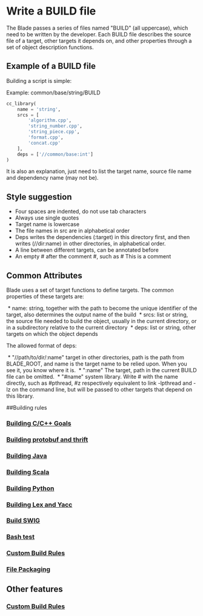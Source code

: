 # Write a BUILD file

The Blade passes a series of files named "BUILD" (all uppercase), which need to be written by the developer. Each BUILD file describes the source file of a target, other targets it depends on, and other properties through a set of object description functions.

## Example of a BUILD file

Building a script is simple:

Example: common/base/string/BUILD
```python
cc_library(
    name = 'string',
    srcs = [
        'algorithm.cpp',
        'string_number.cpp',
        'string_piece.cpp',
        'format.cpp',
        'concat.cpp'
    ],
    deps = ['//common/base:int']
)
```
It is also an explanation, just need to list the target name, source file name and dependency name (may not be).

## Style suggestion
* Four spaces are indented, do not use tab characters
* Always use single quotes
* Target name is lowercase
* The file names in src are in alphabetical order
* Deps writes the dependencies (:target) in this directory first, and then writes (//dir:name) in other directories, in alphabetical order.
* A line between different targets, can be annotated before
* An empty # after the comment #, such as # This is a comment

## Common Attributes
Blade uses a set of target functions to define targets. The common properties of these targets are:

 * name: string, together with the path to become the unique identifier of the target, also determines the output name of the build
 * srcs: list or string, the source file needed to build the object, usually in the current directory, or in a subdirectory relative to the current directory
 * deps: list or string, other targets on which the object depends

The allowed format of deps:

 * "//path/to/dir/:name" target in other directories, path is the path from BLADE_ROOT, and name is the target name to be relied upon. When you see it, you know where it is.
 * ":name" The target, path in the current BUILD file can be omitted.
 * "#name" system library. Write # with the name directly, such as #pthread, #z respectively equivalent to link -lpthread and -lz on the command line, but will be passed to other targets that depend on this library.

##Building rules

### [Building C/C++ Goals](build_rules/cc.md)
### [Building protobuf and thrift](build_rules/idl.md)
### [Building Java](build_rules/java.md)
### [Building Scala](build_rules/scala.md)
### [Building Python](build_rules/python.md)
### [Building Lex and Yacc](build_rules/lexyacc.md)
### [Build SWIG](build_rules/swig.md)
### [Bash test](build_rules/shell.md)
### [Custom Build Rules](build_rules/gen_rule.md)
### [File Packaging](build_rules/package.md)

## Other features

### [Custom Build Rules](include.md)
